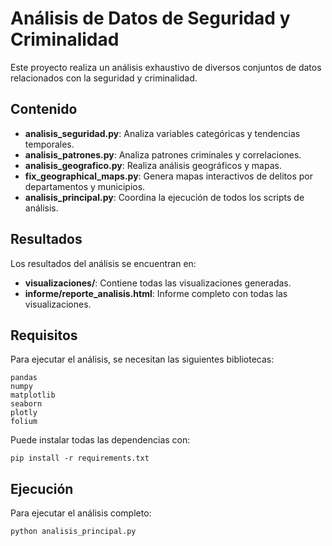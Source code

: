# Análisis de Datos de Seguridad y Criminalidad

Este proyecto realiza un análisis exhaustivo de diversos conjuntos de datos relacionados con la seguridad y criminalidad. 

## Contenido

- **analisis_seguridad.py**: Analiza variables categóricas y tendencias temporales.
- **analisis_patrones.py**: Analiza patrones criminales y correlaciones.
- **analisis_geografico.py**: Realiza análisis geográficos y mapas.
- **fix_geographical_maps.py**: Genera mapas interactivos de delitos por departamentos y municipios.
- **analisis_principal.py**: Coordina la ejecución de todos los scripts de análisis.

## Resultados

Los resultados del análisis se encuentran en:

- **visualizaciones/**: Contiene todas las visualizaciones generadas.
- **informe/reporte_analisis.html**: Informe completo con todas las visualizaciones.

## Requisitos

Para ejecutar el análisis, se necesitan las siguientes bibliotecas:

```
pandas
numpy
matplotlib
seaborn
plotly
folium
```

Puede instalar todas las dependencias con:

```
pip install -r requirements.txt
```

## Ejecución

Para ejecutar el análisis completo:

```
python analisis_principal.py
```

